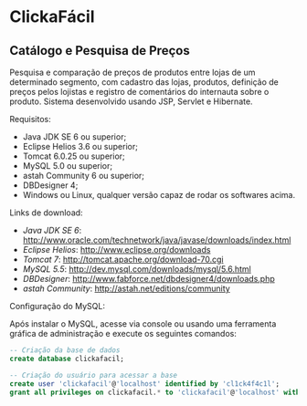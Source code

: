 ClickaFácil
===========

Catálogo e Pesquisa de Preços
------------------------------

Pesquisa e comparação de preços de produtos entre lojas de um determinado segmento, com cadastro das lojas, produtos, definição de preços pelos lojistas e registro de comentários do internauta sobre o produto. Sistema desenvolvido usando JSP, Servlet e Hibernate.

Requisitos:

* Java JDK SE 6 ou superior;
* Eclipse Helios 3.6 ou superior;
* Tomcat 6.0.25 ou superior;
* MySQL 5.0 ou superior;
* astah Community 6 ou superior;
* DBDesigner 4;
* Windows ou Linux, qualquer versão capaz de rodar os softwares acima.

Links de download:

* *Java JDK SE 6*: http://www.oracle.com/technetwork/java/javase/downloads/index.html
* *Eclipse Helios*: http://www.eclipse.org/downloads
* *Tomcat 7*: http://tomcat.apache.org/download-70.cgi
* *MySQL 5.5*: http://dev.mysql.com/downloads/mysql/5.6.html
* *DBDesigner*: http://www.fabforce.net/dbdesigner4/downloads.php
* *astah Community*: http://astah.net/editions/community

Configuração do MySQL:

Após instalar o MySQL, acesse via console ou usando uma ferramenta gráfica de administração e execute os seguintes comandos:

```sql
-- Criação da base de dados
create database clickafacil;

-- Criação do usuário para acessar a base
create user 'clickafacil'@'localhost' identified by 'cl1ck4f4c1l';
grant all privileges on clickafacil.* to 'clickafacil'@'localhost' with grant option;
```
